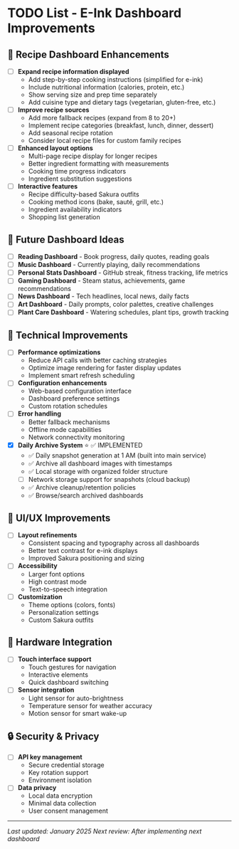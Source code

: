 # TODO List - E-Ink Dashboard Improvements

## 🍳 Recipe Dashboard Enhancements
- [ ] **Expand recipe information displayed**
  - Add step-by-step cooking instructions (simplified for e-ink)
  - Include nutritional information (calories, protein, etc.)
  - Show serving size and prep time separately
  - Add cuisine type and dietary tags (vegetarian, gluten-free, etc.)
- [ ] **Improve recipe sources**
  - Add more fallback recipes (expand from 8 to 20+)
  - Implement recipe categories (breakfast, lunch, dinner, dessert)
  - Add seasonal recipe rotation
  - Consider local recipe files for custom family recipes
- [ ] **Enhanced layout options**
  - Multi-page recipe display for longer recipes
  - Better ingredient formatting with measurements
  - Cooking time progress indicators
  - Ingredient substitution suggestions
- [ ] **Interactive features**
  - Recipe difficulty-based Sakura outfits
  - Cooking method icons (bake, sauté, grill, etc.)
  - Ingredient availability indicators
  - Shopping list generation

## 🎯 Future Dashboard Ideas
- [ ] **Reading Dashboard** - Book progress, daily quotes, reading goals
- [ ] **Music Dashboard** - Currently playing, daily recommendations
- [ ] **Personal Stats Dashboard** - GitHub streak, fitness tracking, life metrics
- [ ] **Gaming Dashboard** - Steam status, achievements, game recommendations
- [ ] **News Dashboard** - Tech headlines, local news, daily facts
- [ ] **Art Dashboard** - Daily prompts, color palettes, creative challenges
- [ ] **Plant Care Dashboard** - Watering schedules, plant tips, growth tracking

## 🔧 Technical Improvements
- [ ] **Performance optimizations**
  - Reduce API calls with better caching strategies
  - Optimize image rendering for faster display updates
  - Implement smart refresh scheduling
- [ ] **Configuration enhancements**
  - Web-based configuration interface
  - Dashboard preference settings
  - Custom rotation schedules
- [ ] **Error handling**
  - Better fallback mechanisms
  - Offline mode capabilities
  - Network connectivity monitoring
- [x] **Daily Archive System** ⭐ ✅ IMPLEMENTED
  - ✅ Daily snapshot generation at 1 AM (built into main service)
  - ✅ Archive all dashboard images with timestamps
  - ✅ Local storage with organized folder structure
  - [ ] Network storage support for snapshots (cloud backup)
  - ✅ Archive cleanup/retention policies
  - ✅ Browse/search archived dashboards

## 🎨 UI/UX Improvements
- [ ] **Layout refinements**
  - Consistent spacing and typography across all dashboards
  - Better text contrast for e-ink displays
  - Improved Sakura positioning and sizing
- [ ] **Accessibility**
  - Larger font options
  - High contrast mode
  - Text-to-speech integration
- [ ] **Customization**
  - Theme options (colors, fonts)
  - Personalization settings
  - Custom Sakura outfits

## 📱 Hardware Integration
- [ ] **Touch interface support**
  - Touch gestures for navigation
  - Interactive elements
  - Quick dashboard switching
- [ ] **Sensor integration**
  - Light sensor for auto-brightness
  - Temperature sensor for weather accuracy
  - Motion sensor for smart wake-up

## 🔒 Security & Privacy
- [ ] **API key management**
  - Secure credential storage
  - Key rotation support
  - Environment isolation
- [ ] **Data privacy**
  - Local data encryption
  - Minimal data collection
  - User consent management

---

*Last updated: January 2025*
*Next review: After implementing next dashboard*
